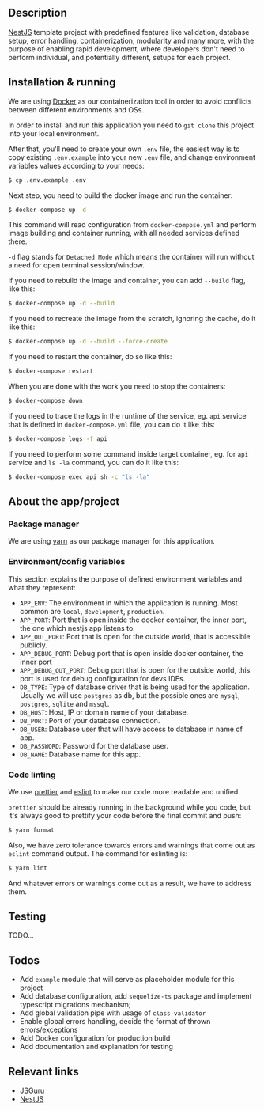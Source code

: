 ## Description

[NestJS](https://docs.nestjs.com/) template project with predefined features like validation,
database setup, error handling, containerization, modularity and many more,
with the purpose of enabling rapid development, where developers don't need
to perform individual, and potentially different, setups for each project.

## Installation & running

We are using [Docker](https://www.docker.com/) as our containerization tool in order to avoid
conflicts between different environments and OSs.

In order to install and run this application you need to `git clone` this project into
your local environment.

After that, you'll need to create your own `.env` file, the easiest way is to copy existing
`.env.example` into your new `.env` file, and change environment variables values according to your needs:
```bash
$ cp .env.example .env
```

Next step, you need to build the docker image and run the container:
```bash
$ docker-compose up -d
```

This command will read configuration from `docker-compose.yml` and perform image building and container running,
with all needed services defined there.

`-d` flag stands for `Detached Mode` which means the container will run without a need for open terminal session/window.

If you need to rebuild the image and container, you can add `--build` flag, like this:
```bash
$ docker-compose up -d --build
```

If you need to recreate the image from the scratch, ignoring the cache, do it like this:
```bash
$ docker-compose up -d --build --force-create
```

If you need to restart the container, do so like this:
```bash
$ docker-compose restart
```

When you are done with the work you need to stop the containers:
```bash
$ docker-compose down
```

If you need to trace the logs in the runtime of the service, eg. `api` service that is defined
in `docker-compose.yml` file, you can do it like this:
```bash
$ docker-compose logs -f api
```

If you need to perform some command inside target container, eg. for `api` service and `ls -la` command,
you can do it like this:
```bash
$ docker-compose exec api sh -c "ls -la"
```

## About the app/project

### Package manager
We are using [yarn](https://yarnpkg.com/) as our package manager for this application.

### Environment/config variables
This section explains the purpose of defined environment variables and what they represent:

- `APP_ENV`: The environment in which the application is running. Most common are `local`, `development`, `production`.
- `APP_PORT`: Port that is open inside the docker container, the inner port, the one which nestjs app listens to.
- `APP_OUT_PORT`: Port that is open for the outside world, that is accessible publicly.
- `APP_DEBUG_PORT`: Debug port that is open inside docker container, the inner port
- `APP_DEBUG_OUT_PORT`: Debug port that is open for the outside world, this port is used for debug configuration for devs IDEs.
- `DB_TYPE`: Type of database driver that is being used for the application. Usually we will use `postgres` as db, but the possible ones are `mysql`, `postgres`, `sqlite` and `mssql`.
- `DB_HOST`: Host, IP or domain name of your database.
- `DB_PORT`: Port of your database connection.
- `DB_USER`: Database user that will have access to database in name of app.
- `DB_PASSWORD`: Password for the database user.
- `DB_NAME`: Database name for this app.

### Code linting

We use [prettier](https://prettier.io/) and [eslint](https://eslint.org/) to make our code more readable and unified.

`prettier` should be already running in the background while you code,
but it's always good to prettify your code before the final commit and push:
```bash
$ yarn format
```

Also, we have zero tolerance towards errors and warnings that come out as `eslint` command output.
The command for eslinting is:
```bash
$ yarn lint
```

And whatever errors or warnings come out as a result, we have to address them.

## Testing

TODO...

## Todos
- Add `example` module that will serve as placeholder module for this project
- Add database configuration, add `sequelize-ts` package and implement typescript migrations mechanism;
- Add global validation pipe with usage of `class-validator`
- Enable global errors handling, decide the format of thrown errors/exceptions
- Add Docker configuration for production build
- Add documentation and explanation for testing

## Relevant links
- [JSGuru](https://jsguru.io/)
- [NestJS](https://docs.nestjs.com/)
